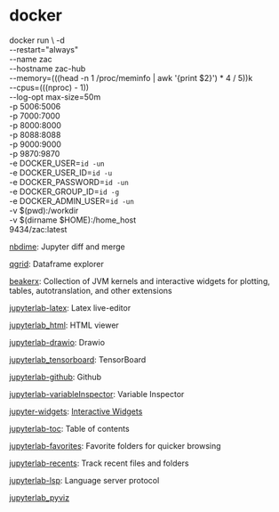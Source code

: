 # docker

docker run \ 
    -d \
    --restart="always" \
    --name zac \
    --hostname zac-hub \
    --memory=$(($(head -n 1 /proc/meminfo | awk '{print $2}') * 4 / 5))k \
    --cpus=$(($(nproc) - 1)) \
    --log-opt max-size=50m \
    -p 5006:5006 \
    -p 7000:7000 \
    -p 8000:8000 \
    -p 8088:8088 \
    -p 9000:9000 \
    -p 9870:9870 \
    -e DOCKER_USER=`id -un` \
    -e DOCKER_USER_ID=`id -u` \
    -e DOCKER_PASSWORD=`id -un` \
    -e DOCKER_GROUP_ID=`id -g` \
    -e DOCKER_ADMIN_USER=`id -un` \
    -v $(pwd):/workdir \
    -v $(dirname $HOME):/home_host \
    9434/zac:latest


<!--     
/workdir: working directory
/home_host:  
-->


[nbdime](https://github.com/jupyter/nbdime): Jupyter diff and merge

[qgrid](https://github.com/quantopian/qgrid): Dataframe explorer

[beakerx](https://github.com/twosigma/beakerx): Collection of JVM kernels and interactive widgets for plotting, tables, autotranslation, and other extensions

[jupyterlab-latex](https://github.com/jupyterlab/jupyterlab-latex): Latex live-editor

[jupyterlab_html](https://github.com/mflevine/jupyterlab_html): HTML viewer

[jupyterlab-drawio](https://github.com/QuantStack/jupyterlab-drawio): Drawio

[jupyterlab_tensorboard](jupyterlab_tensorboard): TensorBoard

[jupyterlab-github](https://github.com/jupyterlab/jupyterlab-github): Github

[jupyterlab-variableInspector](https://github.com/lckr/jupyterlab-variableInspector): Variable Inspector

[jupyter-widgets](https://github.com/jupyter-widgets/ipywidgets/blob/master/docs/source/user_install.md): [Interactive Widgets](https://github.com/jupyter-widgets/ipywidgets/blob/master/docs/source/examples/Index.ipynb)

[jupyterlab-toc](https://github.com/jupyterlab/jupyterlab-toc): Table of contents

[jupyterlab-favorites](https://github.com/tslaton/jupyterlab-favorites): Favorite folders for quicker browsing

[jupyterlab-recents](https://github.com/tslaton/jupyterlab-recents): Track recent files and folders

[jupyterlab-lsp](https://github.com/krassowski/jupyterlab-lsp): Language server protocol

[jupyterlab_pyviz](https://github.com/holoviz/pyviz_comms)


